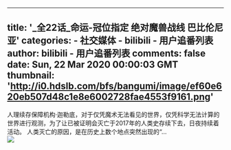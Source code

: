 
---
title: '_全22话_命运-冠位指定 绝对魔兽战线 巴比伦尼亚'
categories: 
    - 社交媒体
    - bilibili - 用户追番列表
author: bilibili - 用户追番列表
comments: false
date: Sun, 22 Mar 2020 00:00:03 GMT
thumbnail: 'http://i0.hdslb.com/bfs/bangumi/image/ef60e620eb507d48c1e8e6002728fae4553f9161.png'
---

<div>   
人理续存保障机构·迦勒底，对于仅凭魔术无法看见的世界，仅凭科学无法计算的世界进行观测，为了让已被证明会灭亡于2017年的人类史存续下去，日夜持续着活动。
人类灭亡的原因，是在历史上数个地点突然出现的“...<br><img src="http://i0.hdslb.com/bfs/bangumi/image/ef60e620eb507d48c1e8e6002728fae4553f9161.png" referrerpolicy="no-referrer">  
</div>
            